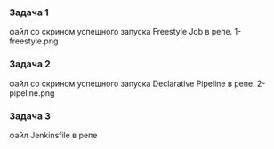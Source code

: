 ### Задача 1
файл со скрином успешного запуска Freestyle Job в репе. 1-freestyle.png

### Задача 2
файл со скрином успешного запуска Declarative Pipeline в репе. 2-pipeline.png

### Задача 3
файл Jenkinsfile в репе


